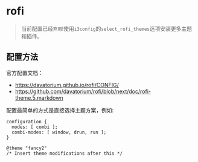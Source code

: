 # rofi
> 当前配置已经`弃用`!使用`i3config`的`select_rofi_themes`选项安装更多主题和插件。

## 配置方法

官方配置文档：
- https://davatorium.github.io/rofi/CONFIG/
- https://github.com/davatorium/rofi/blob/next/doc/rofi-theme.5.markdown

配置最简单的方式是直接选择主题方案，例如:
```
configuration {
  modes: [ combi ];
  combi-modes: [ window, drun, run ];
}

@theme "fancy2"
/* Insert theme modifications after this */

```


